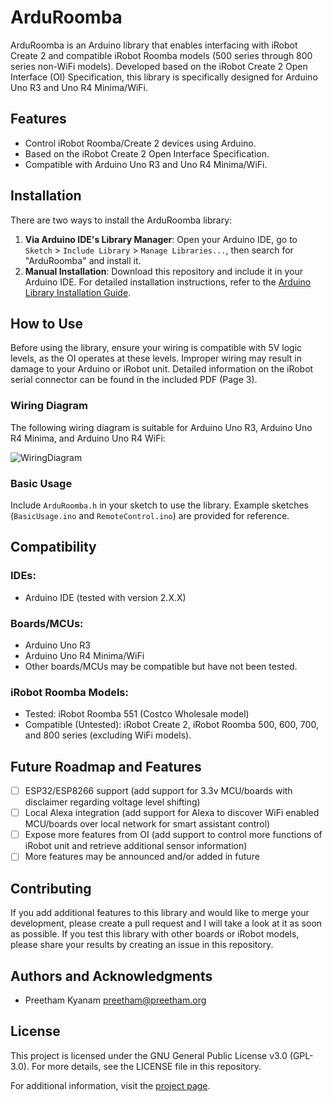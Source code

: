 # ArduRoomba

ArduRoomba is an Arduino library that enables interfacing with iRobot Create 2 and compatible iRobot Roomba models (500 series through 800 series non-WiFi models). Developed based on the iRobot Create 2 Open Interface (OI) Specification, this library is specifically designed for Arduino Uno R3 and Uno R4 Minima/WiFi.

## Features
- Control iRobot Roomba/Create 2 devices using Arduino.
- Based on the iRobot Create 2 Open Interface Specification.
- Compatible with Arduino Uno R3 and Uno R4 Minima/WiFi.

## Installation
There are two ways to install the ArduRoomba library:
1. **Via Arduino IDE's Library Manager**: Open your Arduino IDE, go to `Sketch` > `Include Library` > `Manage Libraries...`, then search for "ArduRoomba" and install it.
2. **Manual Installation**: Download this repository and include it in your Arduino IDE. For detailed installation instructions, refer to the [Arduino Library Installation Guide](https://www.arduino.cc/en/guide/libraries).

## How to Use
Before using the library, ensure your wiring is compatible with 5V logic levels, as the OI operates at these levels. Improper wiring may result in damage to your Arduino or iRobot unit. Detailed information on the iRobot serial connector can be found in the included PDF (Page 3).

### Wiring Diagram
The following wiring diagram is suitable for Arduino Uno R3, Arduino Uno R4 Minima, and Arduino Uno R4 WiFi:

![WiringDiagram](https://github.com/pkyanam/ArduRoomba/assets/37784174/cb9dd879-04ae-4499-ab68-aed5dfe68eef)

### Basic Usage
Include `ArduRoomba.h` in your sketch to use the library. Example sketches (`BasicUsage.ino` and `RemoteControl.ino`) are provided for reference.

## Compatibility
### IDEs:
- Arduino IDE (tested with version 2.X.X)

### Boards/MCUs:
- Arduino Uno R3
- Arduino Uno R4 Minima/WiFi
- Other boards/MCUs may be compatible but have not been tested.

### iRobot Roomba Models:
- Tested: iRobot Roomba 551 (Costco Wholesale model)
- Compatible (Untested): iRobot Create 2, iRobot Roomba 500, 600, 700, and 800 series (excluding WiFi models).

## Future Roadmap and Features
- [ ] ESP32/ESP8266 support (add support for 3.3v MCU/boards with disclaimer regarding voltage level shifting)
- [ ] Local Alexa integration (add support for Alexa to discover WiFi enabled MCU/boards over local network for smart assistant control)
- [ ] Expose more features from OI (add support to control more functions of iRobot unit and retrieve additional sensor information)
- [ ] More features may be announced and/or added in future

## Contributing
If you add additional features to this library and would like to merge your development, please create a pull request and I will take a look at it as soon as possible. If you test this library with other boards or iRobot models, please share your results by creating an issue in this repository.

## Authors and Acknowledgments
- Preetham Kyanam <preetham@preetham.org>

## License
This project is licensed under the GNU General Public License v3.0 (GPL-3.0). For more details, see the LICENSE file in this repository.

For additional information, visit the [project page](https://github.com/pkyanam/ArduRoomba).
